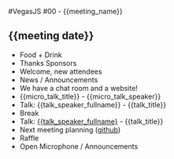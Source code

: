#VegasJS #00 - {{meeting_name}}
## {{meeting date}} <!-- format: December 31st, 1969 -->

- Food + Drink
- Thanks Sponsors
- Welcome, new attendees
- News / Announcements
- We have a chat room and a website!
- {{micro_talk_title}} - {{micro_talk_speaker}}
- Talk: {{talk_speaker_fullname}} - {{talk_title}} <!-- link to speaker twitter if you have it -->
- Break
- Talk: [{{talk_speaker_fullname}]({{talk_speaker_twitter_url}}) - {{talk_title}} <!-- link to speaker twitter if you have it -->
- Next meeting planning ([github](https://github.com/vegasjs/Meetings/issues))
- Raffle
- Open Microphone / Announcements
